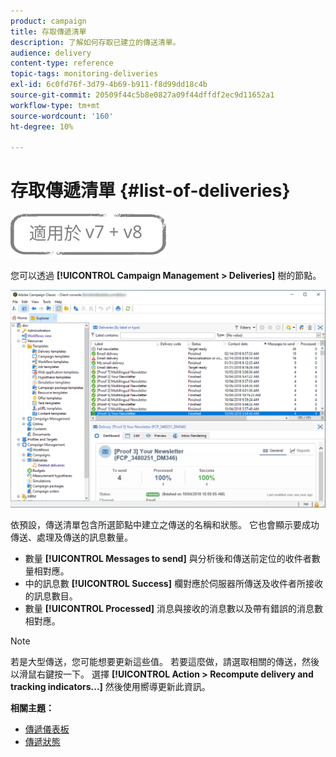 ```yaml
---
product: campaign
title: 存取傳遞清單
description: 了解如何存取已建立的傳送清單。
audience: delivery
content-type: reference
topic-tags: monitoring-deliveries
exl-id: 6c0fd76f-3d79-4b69-b911-f8d99dd18c4b
source-git-commit: 20509f44c5b8e0827a09f44dffdf2ec9d11652a1
workflow-type: tm+mt
source-wordcount: '160'
ht-degree: 10%

---
```


# 存取傳遞清單 {#list-of-deliveries}

![](../../assets/common.svg)

您可以透過 **[!UICONTROL Campaign Management > Deliveries]** 樹的節點。

![](assets/deliveries-list.png)

依預設，傳送清單包含所選節點中建立之傳送的名稱和狀態。 它也會顯示要成功傳送、處理及傳送的訊息數量。

* 數量 **[!UICONTROL Messages to send]** 與分析後和傳送前定位的收件者數量相對應。
* 中的訊息數 **[!UICONTROL Success]** 欄對應於伺服器所傳送及收件者所接收的訊息數目。
* 數量 **[!UICONTROL Processed]** 消息與接收的消息數以及帶有錯誤的消息數相對應。

>[!NOTE]
>
>若是大型傳送，您可能想要更新這些值。 若要這麼做，請選取相關的傳送，然後以滑鼠右鍵按一下。 選擇 **[!UICONTROL Action > Recompute delivery and tracking indicators...]** 然後使用嚮導更新此資訊。

**相關主題：**

* [傳遞儀表板](delivery-dashboard.md)
* [傳遞狀態](delivery-statuses.md)
